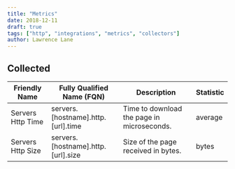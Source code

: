```yaml
---
title: "Metrics"
date: 2018-12-11
draft: true
tags: ["http", "integrations", "metrics", "collectors"]
author: Lawrence Lane
---
```


## Collected

| Friendly Name     | Fully Qualified Name (FQN)         | Description                                | Statistic |
|-------------------|------------------------------------|--------------------------------------------|-----------|
| Servers Http Time | servers.[hostname].http.[url].time | Time to download the page in microseconds. | average   |
| Servers Http Size | servers.[hostname].http.[url].size | Size of the page received in bytes.        | bytes     |
